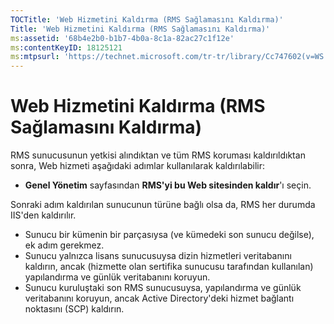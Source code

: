 ```yaml
---
TOCTitle: 'Web Hizmetini Kaldırma (RMS Sağlamasını Kaldırma)'
Title: 'Web Hizmetini Kaldırma (RMS Sağlamasını Kaldırma)'
ms:assetid: '68b4e2b0-b1b7-4b0a-8c1a-82ac27c1f12e'
ms:contentKeyID: 18125121
ms:mtpsurl: 'https://technet.microsoft.com/tr-tr/library/Cc747602(v=WS.10)'
---
```


Web Hizmetini Kaldırma (RMS Sağlamasını Kaldırma)
=================================================

RMS sunucusunun yetkisi alındıktan ve tüm RMS koruması kaldırıldıktan sonra, Web hizmeti aşağıdaki adımlar kullanılarak kaldırılabilir:

-   **Genel Yönetim** sayfasından **RMS'yi bu Web sitesinden kaldır**'ı seçin.

Sonraki adım kaldırılan sunucunun türüne bağlı olsa da, RMS her durumda IIS'den kaldırılır.

-   Sunucu bir kümenin bir parçasıysa (ve kümedeki son sunucu değilse), ek adım gerekmez.
-   Sunucu yalnızca lisans sunucusuysa dizin hizmetleri veritabanını kaldırın, ancak (hizmette olan sertifika sunucusu tarafından kullanılan) yapılandırma ve günlük veritabanını koruyun.
-   Sunucu kuruluştaki son RMS sunucusuysa, yapılandırma ve günlük veritabanını koruyun, ancak Active Directory'deki hizmet bağlantı noktasını (SCP) kaldırın.
